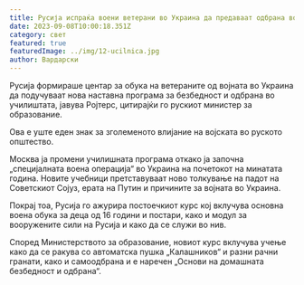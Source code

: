```yaml
---
title: Русија испраќа воени ветерани во Украина да предаваат одбрана во училиштата
date: 2023-09-08T10:00:18.351Z
category: свет
featured: true
featuredImage: ../img/12-ucilnica.jpg
author: Вардарски
---
```

Русија формираше центар за обука на ветераните од војната во Украина да подучуваат нова наставна програма за безбедност и одбрана во училиштата, јавува Ројтерс, цитирајќи го рускиот министер за образование.

Ова е уште еден знак за зголеменото влијание на војската во руското општество.

Москва ја промени училишната програма откако ја започна „специјалната воена операција“ во Украина на почетокот на минатата година. Новите учебници претставуваат ново толкување на падот на Советскиот Сојуз, ерата на Путин и причините за војната во Украина.

Покрај тоа, Русија го ажурира постоечкиот курс кој вклучува основна воена обука за деца од 16 години и постари, како и модул за вооружените сили на Русија и како да се служи во нив.

Според Министерството за образование, новиот курс вклучува учење како да се ракува со автоматска пушка „Калашников“ и разни рачни гранати, како и самоодбрана и е наречен „Основи на домашната безбедност и одбрана“.
